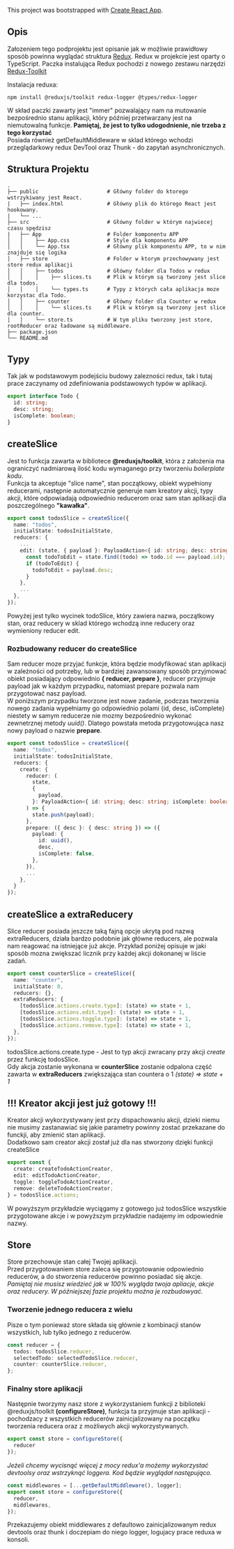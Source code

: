 This project was bootstrapped with [Create React App](https://github.com/facebook/create-react-app).

## Opis

Załozeniem tego podprojektu jest opisanie jak w możliwie prawidłowy sposób powinna wyglądać struktura [Redux](https://redux.js.org/).
Redux w projekcie jest oparty o TypeScript.
Paczka instalująca Redux pochodzi z nowego zestawu narzędzi [Redux-Toolkit](https://redux-toolkit.js.org/)

Instalacja reduxa:
``` node
npm install @reduxjs/toolkit redux-logger @types/redux-logger
```
W skład paczki zawarty jest "immer" pozwalający nam na mutowanie bezpośrednio stanu aplikacji, który później przetwarzany jest na niemutowalną funkcje. <b>Pamiętaj, że jest to tylko udogodnienie, nie trzeba z tego korzystać</b>
</br>
Posiada również getDefaultMiddleware w sklad którego wchodzi przeglądarkowy redux DevTool oraz Thunk - do zapytań asynchronicznych.

## Struktura Projektu
    .
    ├── public                      # Główny folder do ktorego wstrzykiwany jest React.
    |   ├── index.html              # Główny plik do którego React jest hookowany.
    |   └── ...
    ├── src                         # Główny folder w którym najwiecej czasu spędzisz
    |   ├── App                     # Folder komponentu APP
    │   │    ├── App.css            # Style dla komponentu APP
    │   │    └── App.tsx            # Główny plik komponentu APP, to w nim znajduje się logika
    │   ├── store                   # Folder w ktorym przechowywany jest store redux aplikacji
    │   │    ├── todos              # Główny folder dla Todos w redux
    │   │    │    ├── slices.ts     # Plik w którym są tworzony jest slice dla todos.
    │   │    │    └── types.ts      # Typy z których cała aplikacja moze korzystac dla Todo.
    │   │    ├── counter            # Główny folder dla Counter w redux
    │   │    │    └── slices.ts     # Plik w którym są tworzony jest slice dla counter.
    │   │    └── store.ts           # W tym pliku tworzony jest store, rootReducer oraz ładowane są middleware.
    ├── package.json
    └── README.md

## Typy
Tak jak w podstawowym podejściu budowy zalezności redux, tak i tutaj prace zaczynamy od zdefiniowania podstawowych typów w aplikacji.
``` ts
export interface Todo {
  id: string;
  desc: string;
  isComplete: boolean;
}
```
## createSlice
Jest to funkcja zawarta w bibliotece <b>@reduxjs/toolkit</b>, która z założenia ma ograniczyć nadmiarową ilość kodu wymaganego przy tworzeniu <i>boilerplate kodu</i>.
</br>
Funkcja ta akceptuje "slice name", stan początkowy, obiekt wypełniony reducerami, następnie automatycznie generuje nam kreatory akcji, typy akcji, które odpowiadają odpowiednio reducerom oraz sam stan aplikacji dla poszczególnego <b>"kawałka"</b>.

``` ts
export const todosSlice = createSlice({
  name: "todos",
  initialState: todosInitialState,
  reducers: {
    ...
    edit: (state, { payload }: PayloadAction<{ id: string; desc: string }>) => {
      const todoToEdit = state.find((todo) => todo.id === payload.id);
      if (todoToEdit) {
        todoToEdit = payload.desc;
      }
    },
    ...
  },
});
```
Powyżej jest tylko wycinek todoSlice, który zawiera nazwa, początkowy stan, oraz reducery w sklad którego wchodzą inne reducery oraz wymieniony reducer edit.
</br>
### Rozbudowany reducer do createSlice
Sam reducer moze przyjać funkcje, która będzie modyfikować stan aplikacji w zależności od potrzeby, lub w bardziej zawansowany sposób przyjmować obiekt posiadający odpowiednio <b>{ reducer, prepare }</b>, reducer przyjmuje payload jak w każdym przypadku, natomiast prepare pozwala nam przygotować nasz payload.
</br>
W poniższym przypadku tworzone jest nowe zadanie, podczas tworzenia nowego zadania wypełniamy go odpowiednio polami {id, desc, isComplete} niestety w samym reducerze nie mozmy bezpośrednio wykonać zewnetrznej metody <i>uuid()</i>. Dlatego powstała metoda przygotowująca nasz nowy payload o nazwie <b>prepare</b>.
``` ts
export const todosSlice = createSlice({
  name: "todos",
  initialState: todosInitialState,
  reducers: {
    create: {
      reducer: (
        state,
        {
          payload,
        }: PayloadAction<{ id: string; desc: string; isComplete: boolean }>
      ) => {
        state.push(payload);
      },
      prepare: ({ desc }: { desc: string }) => ({
        payload: {
          id: uuid(),
          desc,
          isComplete: false,
        },
      }),
      ...
    },
  }
});
```

## createSlice a extraReducery
Slice reducer posiada jeszcze taką fajną opcje ukrytą pod nazwą extraReducers, działa bardzo podobnie jak główne reducers, ale pozwala nam reagować na istniejące już akcje. Przykład poniżej opisuje w jaki sposób mozna zwiększać licznik przy każdej akcji dokonanej w liście zadań.
``` ts
export const counterSlice = createSlice({
  name: "counter",
  initialState: 0,
  reducers: {},
  extraReducers: {
    [todosSlice.actions.create.type]: (state) => state + 1,
    [todosSlice.actions.edit.type]: (state) => state + 1,
    [todosSlice.actions.toggle.type]: (state) => state + 1,
    [todosSlice.actions.remove.type]: (state) => state + 1,
  },
});
```
todosSlice.actions.create.type - Jest to typ akcji zwracany przy akcji <i>create</i> przez funkcję todosSlice.
</br>
Gdy akcja zostanie wykonana w <b>counterSlice</b> zostanie odpalona część zawarta w <b>extraReducers</b> zwiększająca stan countera o 1 <i>(state) => state + 1</i>

## !!! Kreator akcji jest już gotowy !!!
Kreator akcji wykorzystywany jest przy dispachowaniu akcji, dzieki niemu nie musimy zastanawiać się jakie parametry powinny zostać przekazane do funckji, aby zmienić stan aplikacji.
</br>
Dodatkowo sam creator akcji został już dla nas stworzony dzięki funkcji createSlice
``` ts
export const {
  create: createTodoActionCreator,
  edit: editTodoActionCreator,
  toggle: toggleTodoActionCreator,
  remove: deleteTodoActionCreator,
} = todosSlice.actions;
```
W powyższym przykładzie wyciągamy z gotowego już todosSlice wszystkie przygotowane akcje i w powyższym przykładzie nadajemy im odpowiednie nazwy.

## Store
Store przechowuje stan całej Twojej aplikacji.
</br>
Przed przygotowaniem store zaleca się przygotowanie odpowiednio reducerów, a do stworzenia reducerów powinno posiadać się akcje.
</br>
<i>Pamiętaj nie musisz wiedzieć jak w 100% wygląda twoja apliacje, akcje oraz reducery. W późniejszej fazie projektu można je rozbudowyać.</i>

### Tworzenie jednego reducera z wielu
Pisze o tym ponieważ store składa się głównie z kombinacji stanów wszystkich, lub tylko jednego z reducerów.
``` ts
const reducer = {
  todos: todosSlice.reducer,
  selectedTodo: selectedTodoSlice.reducer,
  counter: counterSlice.reducer,
};
```
### Finalny store aplikacji
Następnie tworzymy nasz store z wykorzystaniem funkcji z biblioteki @reduxjs/toolkit <b>(configureStore)</b>, funkcja ta przyjmuje stan aplikacji - pochodzacy z wszystkich reducerów zainicjalizowany na początku tworzenia reducera oraz z możliwych akcji wykorzystywanych.

``` ts
export const store = configureStore({
  reducer
});
```
<i>Jeżeli chcemy wycisnąć więcej z mocy redux'a możemy wykorzystać devtoolsy oraz wstrzyknąć loggera. Kod będzie wyglądał następująco.</i>
``` ts
const middlewares = [...getDefaultMiddleware(), logger];
export const store = configureStore({
  reducer,
  middlewares,
});
```
Przekazujemy obiekt middlewares z defaultowo zainicjalizowanym redux devtools oraz thunk i doczepiam do niego logger, logujacy prace reduxa w konsoli.
